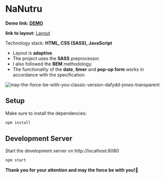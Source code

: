 # NaNutru

**Demo link: [DEMO](https://dmytro-matsehora.github.io/NaNutru/)**

**link to layout:** [Layout](https://www.figma.com/file/Qf1vfQSHFOXoAvHRQlypHT/Untitled-(Copy)?type=design&node-id=0-1&t=aXVBakgQ5L9iWUP0-0)

Technology stack: **HTML, CSS (SASS), JavaScript**

- Layout is **adaptive**.
- The project uses the **SASS** preprocessor.
- I also followed the **BEM** methodology.
- The functionality of the **date**, **timer** and **pop-up form** works in accordance with the specification.

![may-the-force-be-with-you-classic-version-dafydd-jones-transparent](https://user-images.githubusercontent.com/106682607/234867557-14e61371-7518-4dd5-9d75-36fc3df18fbb.jpg)

## Setup

Make sure to install the dependencies:

```bash
npm install
```

## Development Server

Start the development server on http://localhost:8080

```bash
npm start
```

**Thank you for your attention and may the force be with you!🌌**
